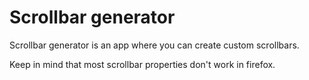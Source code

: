 # Scrollbar generator

Scrollbar generator is an app where you can create custom scrollbars.

Keep in mind that most scrollbar properties don't work in firefox.
